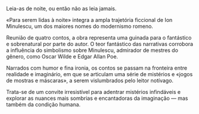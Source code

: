 Leia-as de noite, ou então não as leia jamais.

«Para serem lidas à noite» integra a ampla trajetória ficcional de Ion Minulescu, um dos maiores nomes do modernismo romeno.

Reunião de quatro contos, a obra representa uma guinada para o fantástico e sobrenatural por parte do autor.
O teor fantástico das narrativas corrobora a influência do simbolismo sobre Minulescu, admirador de mestres do gênero, como Oscar Wilde e Edgar Allan Poe. 

Narrados com humor e fina ironia, os contos se passam na fronteira entre realidade e imaginário, em que se articulam uma série de mistérios e «jogos de mostras e máscaras», a serem vislumbrados pelo leitor notívago.

Trata-se de um convite irresistível para adentrar mistérios infindáveis e explorar as nuances mais sombrias e encantadoras da imaginação — mas também da condição humana. 
